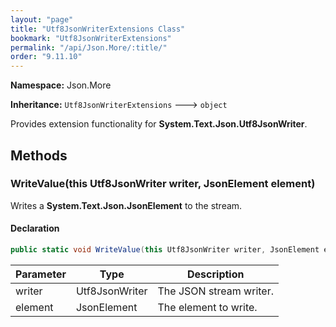 ```yaml
---
layout: "page"
title: "Utf8JsonWriterExtensions Class"
bookmark: "Utf8JsonWriterExtensions"
permalink: "/api/Json.More/:title/"
order: "9.11.10"
---
```

**Namespace:** Json.More

**Inheritance:**
`Utf8JsonWriterExtensions`
 🡒 
`object`

Provides extension functionality for **System.Text.Json.Utf8JsonWriter**.

## Methods

### WriteValue(this Utf8JsonWriter writer, JsonElement element)

Writes a **System.Text.Json.JsonElement** to the stream.

#### Declaration

```c#
public static void WriteValue(this Utf8JsonWriter writer, JsonElement element)
```

| Parameter | Type | Description |
|---|---|---|
| writer | Utf8JsonWriter | The JSON stream writer. |
| element | JsonElement | The element to write. |


